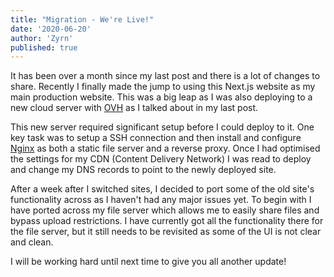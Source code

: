 ```yaml
---
title: "Migration - We're Live!"
date: '2020-06-20'
author: 'Zyrn'
published: true
---
```


It has been over a month since my last post and there is a lot of changes to share. Recently I finally made the jump to using this Next.js website as my main production website. This was a big leap as I was also deploying to a new cloud server with <a href="https://www.ovh.com/">OVH</a> as I talked about in my last post.

This new server required significant setup before I could deploy to it. One key task was to setup a SSH connection and then install and configure <a href="https://www.nginx.com">Nginx</a> as both a static file server and a reverse proxy. Once I had optimised the settings for my CDN (Content Delivery Network) I was read to deploy and change my DNS records to point to the newly deployed site.

After a week after I switched sites, I decided to port some of the old site's functionality across as I haven't had any major issues yet.
To begin with I have ported across my file server which allows me to easily share files and bypass upload restrictions. I have currently got all the functionality there for the file server, but it still needs to be revisited as some of the UI is not clear and clean.

I will be working hard until next time to give you all another update!